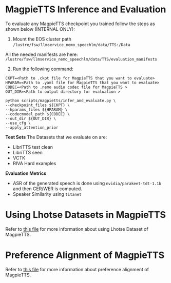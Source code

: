 # MagpieTTS Inference and Evaluation

To evaluate any MagpieTTS checkpoint you trained follow the steps as shown below (INTERNAL ONLY):

1) Mount the EOS cluster path `/lustre/fsw/llmservice_nemo_speechlm/data/TTS:/Data`

All the needed manifests are here: `/lustre/fsw/llmservice_nemo_speechlm/data/TTS/evaluation_manifests`

2) Run the following command:
```
CKPT=<Path to .ckpt file for MagpieTTS that you want to evaluate>
HPARAM=<Path to .yaml file for MagpieTTS that you want to evaluate>
CODEC=<Path to .nemo audio codec file for MagpieTTS >
OUT_DIR=<Path to output directory for evaluation >

python scripts/magpietts/infer_and_evaluate.py \
--checkpoint_files ${CKPT} \
--hparams_files ${HPARAM} \
--codecmodel_path ${CODEC} \
--out_dir ${OUT_DIR} \
--use_cfg \
--apply_attention_prior
```

**Test Sets**
The Datasets that we evaluate on are:

- LibriTTS test clean
- LibriTTS seen
- VCTK
- RIVA Hard examples

**Evaluation Metrics**

- ASR of the generated speech is done using `nvidia/parakeet-tdt-1.1b` and then CER/WER is computed.
- Speaker Similarity using `titanet`



# Using Lhotse Datasets in MagpieTTS

Refer to [this file](./README_lhotse.md) for more information about using Lhotse Dataset of MagpieTTS.

# Preference Alignment of MagpieTTS

Refer to [this file](./README_magpie_po.md) for more information about preference alignment of MagpieTTS.